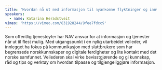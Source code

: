 ```yaml
---
title: 'Hvordan nå ut med informasjon til nyankomne flyktninger og innvandrere?'
speakers:
  - name: Katarina Heradstveit
vimeo: 'https://vimeo.com/831928244/9fee7fdcc9'
---
```


Som offentlig tjenesteyter har NAV ansvar for at informasjon og tjenester når ut til flest mulig. Med utgangspunkt i en nylig utarbeidet veileder, vil innlegget ha fokus på kommunikasjon med sluttbrukere som har begrensede norskkunnskaper og digitale ferdigheter og lite kontakt med det norske samfunnet. Veilederen skal virke bevisstgjørende og gi kunnskap, råd og tips og verktøy om hvordan tilpasse og tilgjengeliggjøre informasjon.